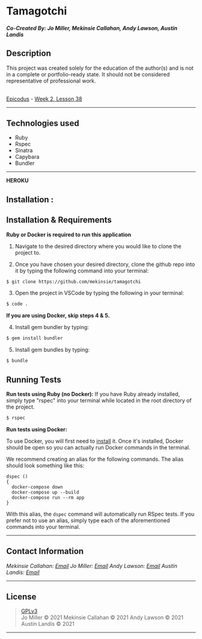 # Tamagotchi
#### *Co-Created By: Jo Miller, Mekinsie Callahan, Andy Lawson, Austin Landis*

## Description
This project was created solely for the education of the author(s) and is not in a complete or portfolio-ready state. It should not be considered representative of professional work.

\
[Epicodus](https://www.epicodus.com/) - [Week 2, Lesson 38](https://www.learnhowtoprogram.com/ruby-and-rails/routing-with-ruby/using-modules-to-namespace-classes)

* * *

## Technologies used

* Ruby
* Rspec
* Sinatra
* Capybara
* Bundler

* * *
**HEROKU**

## Installation :
## Installation & Requirements
**Ruby or Docker is required to run this application**

1. Navigate to the desired directory where you would like to clone the project to.

2. Once you have chosen your desired directory, clone the github repo into it by typing the following command into your terminal:
```bash
$ git clone https://github.com/mekinsie/tamagotchi
```
3. Open the project in VSCode by typing the following in your terminal:

``` bash
$ code .
```
**If you are using Docker, skip steps 4 & 5.**

4. Install gem bundler by typing:

``` bash
$ gem install bundler
```

5. Install gem bundles by typing:

``` bash
$ bundle
```

## Running Tests

**Run tests using Ruby (no Docker):**
If you have Ruby already installed, simply type "rspec" into your terminal while located in the root directory of the project.
``` bash
$ rspec
```

**Run tests using Docker:**

To use Docker, you will first need to [install](https://docs.docker.com/get-docker/) it. Once it's installed, Docker should be open so you can actually run Docker commands in the terminal.

We recommend creating an alias for the following commands. The alias should look something like this:

```
dspec ()
{
  docker-compose down
  docker-compose up --build
  docker-compose run --rm app
}
```

With this alias, the `dspec` command will automatically run RSpec tests. If you prefer not to use an alias, simply type each of the aforementioned commands into your terminal.


<!-- ## Running scripts

**Run scripts in your terminal (must have Ruby already installed):**

* While located in the root directory of the project, type the following in your terminal to run the script:

```bash
$ ruby lib/script.rb
```

**Run scripts in Docker**
* Run the following command: `docker-compose run --rm app ruby lib/script.rb`.
We recommend aliasing this command if you plan to run scripts often. -->

* * *

## Contact Information

_Mekinsie Callahan: [Email](mekinsie.aja@gmail.com)_
_Jo Miller: [Email](joannadawnmiller@gmail.com)_
_Andy Lawson: [Email](alawson89@gmail.com)_
_Austin Landis: [Email](austinlandiscode@gmail.com)_

* * *

## License
> [GPLv3](https://choosealicense.com/licenses/gpl-3.0/)\
> Jo Miller &copy; 2021
> Mekinsie Callahan &copy; 2021
> Andy Lawson &copy; 2021
> Austin Landis &copy; 2021
* * *
